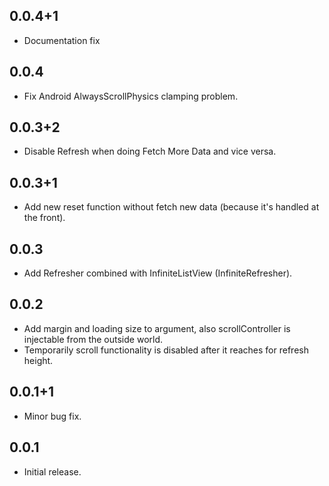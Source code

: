 ## 0.0.4+1

* Documentation fix

## 0.0.4

* Fix Android AlwaysScrollPhysics clamping problem.

## 0.0.3+2

* Disable Refresh when doing Fetch More Data and vice versa.

## 0.0.3+1

* Add new reset function without fetch new data (because it's handled at the front).

## 0.0.3

* Add Refresher combined with InfiniteListView (InfiniteRefresher).

## 0.0.2

* Add margin and loading size to argument, also scrollController is injectable from the outside world.
* Temporarily scroll functionality is disabled after it reaches for refresh height.

## 0.0.1+1

* Minor bug fix.

## 0.0.1

* Initial release.
